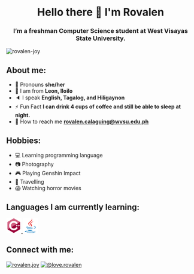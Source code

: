 <h1 align="center">Hello there 👋 I'm Rovalen</h1>
<h3 align="center">I’m a freshman Computer Science student at West Visayas State University.</h3>

<p align="left"> <img src="https://komarev.com/ghpvc/?username=rovalen-joy&label=Profile%20views&color=0e75b6&style=flat" alt="rovalen-joy" /> </p>


## About me:
- 👩 Pronouns **she/her**
- 🏡 I am from **Leon, Iloilo**
- 🔈 I speak **English, Tagalog, and Hiligaynon**
- ⚡ Fun Fact **I can drink 4 cups of coffee and still be able to sleep at night.**
- 📧 How to reach me **rovalen.calaguing@wvsu.edu.ph** 

## Hobbies:
- 💻 Learning programming language
- 📷 Photography
- 🎮 Playing Genshin Impact
- 🌄 Travelling
- 😱 Watching horror movies

## Languages I am currently learning:
<p align="left"> <a href="https://www.w3schools.com/cpp/" target="_blank" rel="noreferrer"> <img src="https://raw.githubusercontent.com/devicons/devicon/master/icons/cplusplus/cplusplus-original.svg" alt="cplusplus" width="40" height="40"/> </a> <a href="https://www.java.com" target="_blank" rel="noreferrer"> <img src="https://raw.githubusercontent.com/devicons/devicon/master/icons/java/java-original.svg" alt="java" width="40" height="40"/> </a> </p>

## Connect with me:
<p align="left">
<a href="https://fb.com/rovalen.joy" target="blank"><img align="center" src="https://raw.githubusercontent.com/rahuldkjain/github-profile-readme-generator/master/src/images/icons/Social/facebook.svg" alt="rovalen.joy" height="30" width="40" /></a>
<a href="https://instagram.com/love.rovalen" target="blank"><img align="center" src="https://raw.githubusercontent.com/rahuldkjain/github-profile-readme-generator/master/src/images/icons/Social/instagram.svg" alt="@love.rovalen" height="30" width="40" /></a>
</p>

